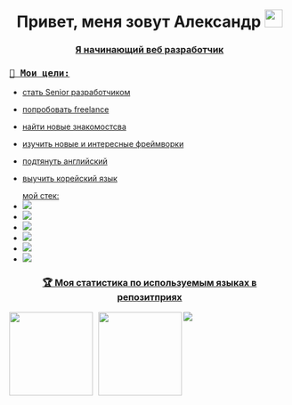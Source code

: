 <h1 align="center">Привет, меня зовут Александр <a href="https://daniilshat.ru/"</a> 
<img src="https://github.com/blackcater/blackcater/raw/main/images/Hi.gif" height="32"/></h1>
<h3 align="center">Я начинающий веб разработчик</h3>
<h3><samp>🎯 Мои цели:</samp></h3>
<ul>
  <li><p>стать Senior разработчиком</p></li>
  <li><p>попробовать freelance</p></li>
  <li><p>найти новые знакомостсва</p></li>
  <li><p>изучить новые и интересные фреймворки</p></li>
  <li><p>подтянуть английский</p></li>
  <li><p>выучить корейский язык</p></li>
</ul>
<ul>мой стек:
  <li list-style-type: none;><img src="https://img.shields.io/badge/react_native-%2320232a.svg?style=for-the-badge&logo=react&logoColor=%2361DAFB"></li>
  <li list-style-type: none;><img src="https://img.shields.io/badge/node.js-6DA55F?style=for-the-badge&logo=node.js&logoColor=white"></li>
  <li list-style-type: none;><img src="https://img.shields.io/badge/html5-%23E34F26.svg?style=for-the-badge&logo=html5&logoColor=white"></li>
  <li list-style-type: none;><img src="https://img.shields.io/badge/javascript-%23323330.svg?style=for-the-badge&logo=javascript&logoColor=%23F7DF1E"></li>
  <li list-style-type: none;><img src="https://img.shields.io/badge/MongoDB-%234ea94b.svg?style=for-the-badge&logo=mongodb&logoColor=white"></li>
  <li list-style-type: none;><img src="https://img.shields.io/badge/css3-%231572B6.svg?style=for-the-badge&logo=css3&logoColor=white"></li>
</ul>
<h3 align="center">🏆 Моя статистика по используемым языках в репозитприях</h3>

<div>
    <a href="https://github-readme-stats.vercel.app/api?username=aleksandree128">
    <img  align="left" height="150" style="margin-right: 10px" src="https://github-readme-stats.vercel.app/api?username=aleksandree128&theme=dark](https://github-readme-stats.vercel.app/api/top-langs/?username=anuraghazra&layout=compact" />
    </a>
    <a href="https://github-readme-stats.vercel.app/api/top-langs/?username=famovkin">
    <img align="left" height="150" src="https://github-readme-stats.vercel.app/api/top-langs/?username=famovkin&layout=compact&theme=dark" />
    </a>
</div>

![](https://komarev.com/ghpvc/?username=your-github-username)

